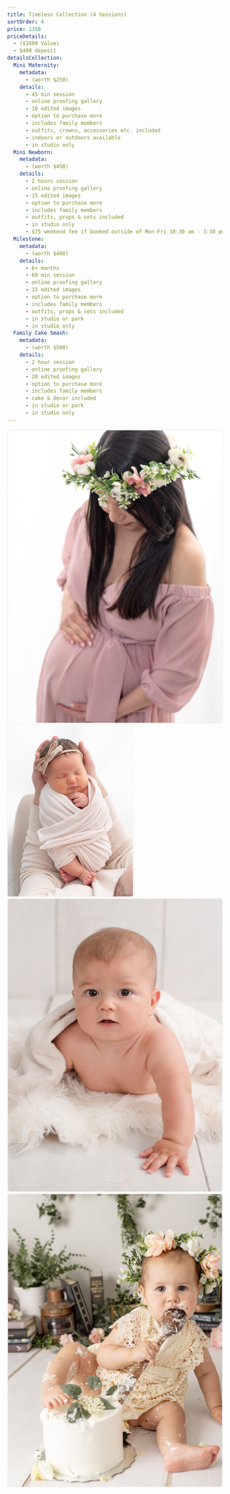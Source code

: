 ```yaml
---
title: Timeless Collection (4 Sessions)
sortOrder: 4
price: 1350
priceDetails: 
  - ($1600 Value)
  - $400 deposit
detailsCollection:
  Mini Maternity: 
    metadata:
      - (worth $250)
    details:
      - 45 min session
      - online proofing gallery
      - 10 edited images 
      - option to purchase more
      - includes family members
      - outfits, crowns, accessories etc. included
      - indoors or outdoors available
      - in studio only
  Mini Newborn: 
    metadata:
      - (worth $450)
    details:
      - 2 hours session
      - online proofing gallery
      - 15 edited images 
      - option to purchase more
      - includes family members
      - outfits, props & sets included
      - in studio only
      - $75 weekend fee if booked outside of Mon-Fri 10:30 am - 3:30 pm
  Milestone: 
    metadata:
      - (worth $400)
    details:
      - 6+ months
      - 60 min session
      - online proofing gallery
      - 15 edited images 
      - option to purchase more
      - includes family members
      - outfits, props & sets included
      - in studio or park
      - in studio only
  Family Cake Smash: 
    metadata:
      - (worth $500)
    details:
      - 2 hour session
      - online proofing gallery
      - 20 edited images 
      - option to purchase more
      - includes family members
      - cake & decor included
      - in studio or park
      - in studio only
---
```

![Pregnant Woman on Beach](../../assets/pregoLookingDown.jpg)
![Newborn Baby in Sling](../../assets/swaddledBabyInArms.png)
![Baby Looking at Camera](../../assets/babyLookingAtCamera.jpg)
![Baby Eating Cake During Cake Smash](../../assets/babyEatingCake.jpg)
